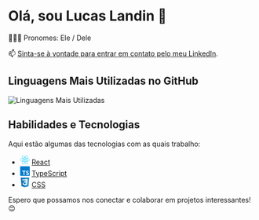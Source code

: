# Olá, sou Lucas Landin 👋

🦸🏼‍♂️ Pronomes:
  Ele / Dele

📫 [Sinta-se à vontade para entrar em contato pelo meu LinkedIn](https://www.linkedin.com/in/lucas-neder-c-landin-60099923a/).

## Linguagens Mais Utilizadas no GitHub

![Linguagens Mais Utilizadas](https://github-readme-stats.vercel.app/api/top-langs/?username=lucas-landin&layout=compact&bg_color=TRANSPARENT)


## Habilidades e Tecnologias

Aqui estão algumas das tecnologias com as quais trabalho:

- <img src="https://raw.githubusercontent.com/devicons/devicon/master/icons/react/react-original.svg" alt="React" width="20" height="20"/> [React](https://raw.githubusercontent.com/devicons/devicon/master/icons/react/react-original.svg)
- <img src="https://raw.githubusercontent.com/devicons/devicon/master/icons/typescript/typescript-plain.svg" alt="TypeScript" width="20" height="20"/> [TypeScript](https://raw.githubusercontent.com/devicons/devicon/master/icons/typescript/typescript-plain.svg)
- <img src="https://raw.githubusercontent.com/devicons/devicon/master/icons/css3/css3-original.svg" alt="css3" width="20" height="20"/> [CSS](https://raw.githubusercontent.com/devicons/devicon/master/icons/css3/css3-original.svg)


Espero que possamos nos conectar e colaborar em projetos interessantes! 😊
